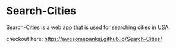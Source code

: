 # Search-Cities
Search-Cities is a web app that is used for searching cities in USA.

checkout here: https://awesomepankaj.github.io/Search-Cities/
